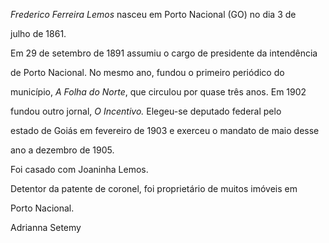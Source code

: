

*Frederico Ferreira Lemos* nasceu em Porto Nacional (GO) no dia 3 de

julho de 1861.



Em 29 de setembro de 1891 assumiu o cargo de presidente da intendência

de Porto Nacional. No mesmo ano, fundou o primeiro periódico do

município, *A Folha do Norte*, que circulou por quase três anos. Em 1902

fundou outro jornal, *O Incentivo.* Elegeu-se deputado federal pelo

estado de Goiás em fevereiro de 1903 e exerceu o mandato de maio desse

ano a dezembro de 1905.



Foi casado com Joaninha Lemos.



Detentor da patente de coronel, foi proprietário de muitos imóveis em

Porto Nacional.



Adrianna Setemy



